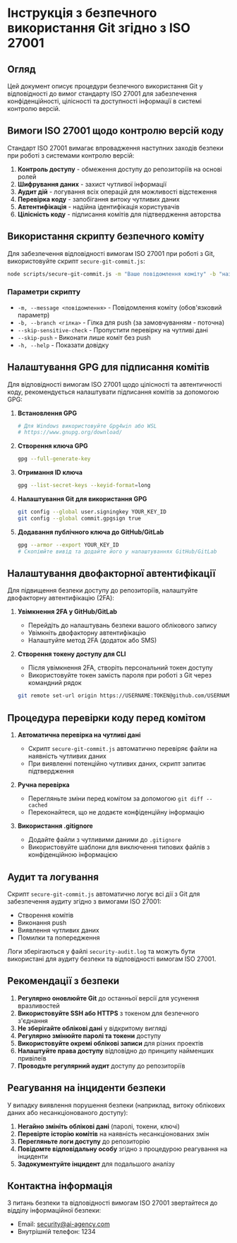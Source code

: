 # Інструкція з безпечного використання Git згідно з ISO 27001

## Огляд

Цей документ описує процедури безпечного використання Git у відповідності до вимог стандарту ISO 27001 для забезпечення конфіденційності, цілісності та доступності інформації в системі контролю версій.

## Вимоги ISO 27001 щодо контролю версій коду

Стандарт ISO 27001 вимагає впровадження наступних заходів безпеки при роботі з системами контролю версій:

1. **Контроль доступу** - обмеження доступу до репозиторіїв на основі ролей
2. **Шифрування даних** - захист чутливої інформації
3. **Аудит дій** - логування всіх операцій для можливості відстеження
4. **Перевірка коду** - запобігання витоку чутливих даних
5. **Автентифікація** - надійна ідентифікація користувачів
6. **Цілісність коду** - підписання комітів для підтвердження авторства

## Використання скрипту безпечного коміту

Для забезпечення відповідності вимогам ISO 27001 при роботі з Git, використовуйте скрипт `secure-git-commit.js`:

```bash
node scripts/secure-git-commit.js -m "Ваше повідомлення коміту" -b "назва_гілки"
```

### Параметри скрипту

- `-m, --message <повідомлення>` - Повідомлення коміту (обов'язковий параметр)
- `-b, --branch <гілка>` - Гілка для push (за замовчуванням - поточна)
- `--skip-sensitive-check` - Пропустити перевірку на чутливі дані
- `--skip-push` - Виконати лише коміт без push
- `-h, --help` - Показати довідку

## Налаштування GPG для підписання комітів

Для відповідності вимогам ISO 27001 щодо цілісності та автентичності коду, рекомендується налаштувати підписання комітів за допомогою GPG:

1. **Встановлення GPG**

   ```bash
   # Для Windows використовуйте Gpg4win або WSL
   # https://www.gnupg.org/download/
   ```

2. **Створення ключа GPG**

   ```bash
   gpg --full-generate-key
   ```

3. **Отримання ID ключа**

   ```bash
   gpg --list-secret-keys --keyid-format=long
   ```

4. **Налаштування Git для використання GPG**

   ```bash
   git config --global user.signingkey YOUR_KEY_ID
   git config --global commit.gpgsign true
   ```

5. **Додавання публічного ключа до GitHub/GitLab**
   ```bash
   gpg --armor --export YOUR_KEY_ID
   # Скопіюйте вивід та додайте його у налаштуваннях GitHub/GitLab
   ```

## Налаштування двофакторної автентифікації

Для підвищення безпеки доступу до репозиторіїв, налаштуйте двофакторну автентифікацію (2FA):

1. **Увімкнення 2FA у GitHub/GitLab**

   - Перейдіть до налаштувань безпеки вашого облікового запису
   - Увімкніть двофакторну автентифікацію
   - Налаштуйте метод 2FA (додаток або SMS)

2. **Створення токену доступу для CLI**

   - Після увімкнення 2FA, створіть персональний токен доступу
   - Використовуйте токен замість пароля при роботі з Git через командний рядок

   ```bash
   git remote set-url origin https://USERNAME:TOKEN@github.com/USERNAME/REPOSITORY.git
   ```

## Процедура перевірки коду перед комітом

1. **Автоматична перевірка на чутливі дані**

   - Скрипт `secure-git-commit.js` автоматично перевіряє файли на наявність чутливих даних
   - При виявленні потенційно чутливих даних, скрипт запитає підтвердження

2. **Ручна перевірка**

   - Перегляньте зміни перед комітом за допомогою `git diff --cached`
   - Переконайтеся, що не додаєте конфіденційну інформацію

3. **Використання .gitignore**
   - Додайте файли з чутливими даними до `.gitignore`
   - Використовуйте шаблони для виключення типових файлів з конфіденційною інформацією

## Аудит та логування

Скрипт `secure-git-commit.js` автоматично логує всі дії з Git для забезпечення аудиту згідно з вимогами ISO 27001:

- Створення комітів
- Виконання push
- Виявлення чутливих даних
- Помилки та попередження

Логи зберігаються у файлі `security-audit.log` та можуть бути використані для аудиту безпеки та відповідності вимогам ISO 27001.

## Рекомендації з безпеки

1. **Регулярно оновлюйте Git** до останньої версії для усунення вразливостей
2. **Використовуйте SSH або HTTPS** з токеном для безпечного з'єднання
3. **Не зберігайте облікові дані** у відкритому вигляді
4. **Регулярно змінюйте паролі та токени** доступу
5. **Використовуйте окремі облікові записи** для різних проектів
6. **Налаштуйте права доступу** відповідно до принципу найменших привілеїв
7. **Проводьте регулярний аудит** доступу до репозиторіїв

## Реагування на інциденти безпеки

У випадку виявлення порушення безпеки (наприклад, витоку облікових даних або несанкціонованого доступу):

1. **Негайно змініть облікові дані** (паролі, токени, ключі)
2. **Перевірте історію комітів** на наявність несанкціонованих змін
3. **Перегляньте логи доступу** до репозиторію
4. **Повідомте відповідальну особу** згідно з процедурою реагування на інциденти
5. **Задокументуйте інцидент** для подальшого аналізу

## Контактна інформація

З питань безпеки та відповідності вимогам ISO 27001 звертайтеся до відділу інформаційної безпеки:

- Email: security@ai-agency.com
- Внутрішній телефон: 1234
